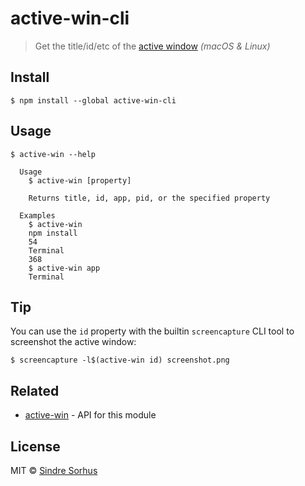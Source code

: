 # active-win-cli

> Get the title/id/etc of the [active window](https://en.wikipedia.org/wiki/Active_window) *(macOS & Linux)*


## Install

```
$ npm install --global active-win-cli
```


## Usage

```
$ active-win --help

  Usage
    $ active-win [property]

    Returns title, id, app, pid, or the specified property

  Examples
    $ active-win
    npm install
    54
    Terminal
    368
    $ active-win app
    Terminal
```


## Tip

You can use the `id` property with the builtin `screencapture` CLI tool to screenshot the active window:

```
$ screencapture -l$(active-win id) screenshot.png
```


## Related

- [active-win](https://github.com/sindresorhus/active-win) - API for this module


## License

MIT © [Sindre Sorhus](https://sindresorhus.com)
